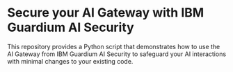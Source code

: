 # Secure your AI Gateway with IBM Guardium AI Security

This repository provides a Python script that demonstrates how to use the AI Gateway from IBM Guardium AI Security to safeguard your AI interactions with minimal changes to your existing code.
